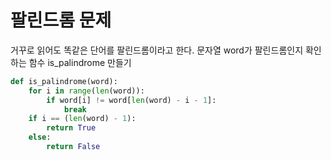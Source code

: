 # 팔린드롬 문제

거꾸로 읽어도 똑같은 단어를 팔린드롬이라고 한다. 
문자열 word가 팔린드롬인지 확인하는 함수 is_palindrome 만들기

```python
def is_palindrome(word):
    for i in range(len(word)):
        if word[i] != word[len(word) - i - 1]:
            break
    if i == (len(word) - 1):
        return True
    else:
        return False
```
